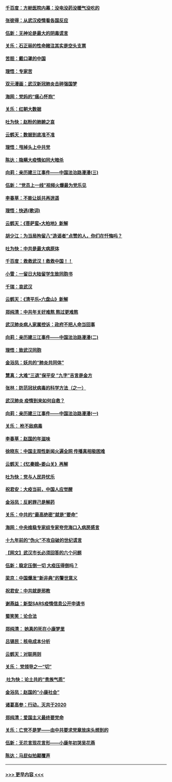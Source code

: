 #### [千百度：方舱医院内幕：没电没药没暖气没吃的](../pages/nsc993/n11850211.md?t=02071433) 
#### [张彼得：从武汉疫情看各国反应](../pages/nsc993/n11850102.md?t=02071433) 
#### [伍新：无神论是最大的阴毒谎言](../pages/nsc993/n11846129.md?t=02071433) 
#### [关乐：石正丽的性命赌注其实是空头支票](../pages/nsc993/n11846109.md?t=02071433) 
#### [苦胆：戴口罩的中国](../pages/nsc993/n11845576.md?t=02071433) 
#### [理悟：专家苦](../pages/nsc993/n11845564.md?t=02071433) 
#### [双元漫画：武汉新冠肺炎击碎强国梦](../pages/nsc993/n11843320.md?t=02071433) 
#### [海网：党妈的“瘟心怀抱”](../pages/nsc993/n11840740.md?t=02071433) 
#### [关乐：红朝大数据](../pages/nsc993/n11840675.md?t=02071433) 
#### [吐为快：赵粉的肺腑之哀](../pages/nsc993/n11840618.md?t=02071433) 
#### [云鹤天：数据到底准不准](../pages/nsc993/n11840325.md?t=02071433) 
#### [理悟：甩掉头上中共党](../pages/nsc993/n11838826.md?t=02071433) 
#### [陈达：隐瞒大疫情如同大暗杀](../pages/nsc993/n11838771.md?t=02071433) 
#### [向莉：亲历建三江事件——中国法治路漫漫(三)](../pages/nsc993/n11831825.md?t=02071433) 
#### [伍新：“党员上一线”视频火爆最为党乐见](../pages/nsc993/n11838200.md?t=02071433) 
#### [李春草：不能让妖共再逍遥](../pages/nsc993/n11838102.md?t=02071433) 
#### [理悟：快逃(歌词)](../pages/nsc993/n11838083.md?t=02071433) 
#### [云鹤天：《菩萨蛮▪大柏地》新解](../pages/nsc993/n11838059.md?t=02071433) 
#### [胡少江：为当局拘留八“造谣者”点赞的人，你们在忏悔吗？](../pages/nsc993/n11836801.md?t=02071433) 
#### [吐为快：中共是最大病原体](../pages/nsc993/n11836748.md?t=02071433) 
#### [千百度：救救武汉！救救中国！！](../pages/nsc993/n11836145.md?t=02071433) 
#### [小雪：一留日大陆留学生致同胞书](../pages/nsc993/n11834624.md?t=02071433) 
#### [千瑞：哀武汉](../pages/nsc993/n11833647.md?t=02071433) 
#### [云鹤天：《清平乐▪六盘山》新解](../pages/nsc993/n11833611.md?t=02071433) 
#### [郑纯清：中共年关好难熬 熬过更难熬](../pages/nsc993/n11833489.md?t=02071433) 
#### [武汉肺炎病人家属控诉：政府不把人命当回事](../pages/nsc993/n11833205.md?t=02071433) 
#### [向莉：亲历建三江事件——中国法治路漫漫(二)](../pages/nsc993/n11829102.md?t=02071433) 
#### [理悟：致武汉同胞](../pages/nsc993/n11831522.md?t=02071433) 
#### [金浴凤：妖共的“肺炎共同体”](../pages/nsc993/n11829448.md?t=02071433) 
#### [慧真：大难“三退”保平安 “九字”吉言是金方](../pages/nsc993/n11829501.md?t=02071433) 
#### [张林：防范冠状病毒的科学方法（之一）](../pages/nsc993/n11828618.md?t=02071433) 
#### [武汉肺炎 疫情到来如何自救？](../pages/nsc993/n11827632.md?t=02071433) 
#### [向莉：亲历建三江事件——中国法治路漫漫(一)](../pages/nsc993/n11827190.md?t=02071433) 
#### [关乐： 枪不敌病毒](../pages/nsc993/n11826746.md?t=02071433) 
#### [李春草：赵国的年滋味](../pages/nsc993/n11826321.md?t=02071433) 
#### [徐晓东：中国主观性新闻火遍全网 传播真相极困难](../pages/nsc993/n11826508.md?t=02071433) 
#### [云鹤天：《忆秦娥▪娄山关》再解](../pages/nsc993/n11824682.md?t=02071433) 
#### [吐为快：党与人民异忧乐](../pages/nsc993/n11824660.md?t=02071433) 
#### [祝君安：大疫当前，中国人应觉醒](../pages/nsc993/n11821946.md?t=02071433) 
#### [金浴凤：反躬罪己是解药](../pages/nsc993/n11820280.md?t=02071433) 
#### [关乐：中共的“最高绝密”就是“要命”](../pages/nsc993/n11816946.md?t=02071433) 
#### [海网：中央维稳专家组专家夸完海口入病房感言](../pages/nsc993/n11815138.md?t=02071433) 
#### [十九年前的“伪火”不攻自破的世纪谎言](../pages/nsc993/n11813238.md?t=02071433) 
#### [【网文】武汉市长必须回答的六个问题](../pages/nsc993/n11813848.md?t=02071433) 
#### [伍新：稳定压倒一切 大疫压得倒吗？](../pages/nsc993/n11812634.md?t=02071433) 
#### [梁京：中国爆发“新非典”的警世意义](../pages/nsc993/n11812554.md?t=02071433) 
#### [祝君安：中共就是邪教](../pages/nsc993/n11812431.md?t=02071433) 
#### [谢燕益：新型SARS疫情信息公开申请书](../pages/nsc993/n11808840.md?t=02071433) 
#### [蜀笑笑：论合法](../pages/nsc993/n11808064.md?t=02071433) 
#### [郑纯清： 她真的死在小康梦里](../pages/nsc993/n11806623.md?t=02071433) 
#### [吕锡民：核电成本分析](../pages/nsc993/n11806284.md?t=02071433) 
#### [云鹤天：对联两则](../pages/nsc993/n11805957.md?t=02071433) 
#### [关乐： 党领导之一“切”](../pages/nsc993/n11804505.md?t=02071433) 
#### [ 吐为快：论土共的“贵族气质”](../pages/nsc993/n11804490.md?t=02071433) 
#### [金浴凤：赵国的“小康社会”](../pages/nsc993/n11804452.md?t=02071433) 
#### [诸葛高参：行动，灭共于2020](../pages/nsc993/n11804120.md?t=02071433) 
#### [郑纯清：爱国主义最终要党命](../pages/nsc993/n11802197.md?t=02071433) 
#### [关乐：亡党不是梦——由中共要求党章放床头想到的](../pages/nsc993/n11802156.md?t=02071433) 
#### [伍新：无花言现花言形——小康年初哭吴花燕](../pages/nsc993/n11800044.md?t=02071433) 
#### [陈达：马屁似拍颠覆声](../pages/nsc993/n11800010.md?t=02071433) 

----
#### [ >>> 更早内容 <<< ](../indexes/nsc993-earlier.md)
